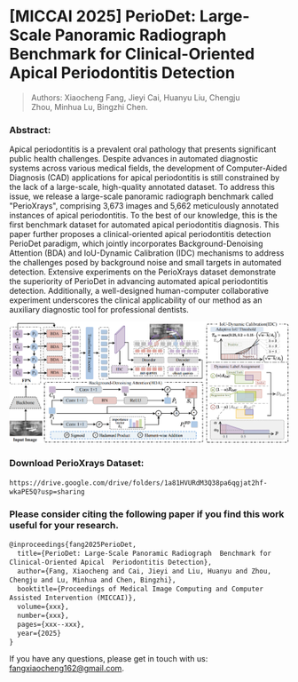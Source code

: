# [MICCAI 2025] PerioDet: Large-Scale Panoramic Radiograph  Benchmark for Clinical-Oriented Apical  Periodontitis Detection

> Authors: Xiaocheng Fang, Jieyi Cai, Huanyu Liu, Chengju Zhou, Minhua Lu, Bingzhi Chen.

### Abstract:

Apical periodontitis is a prevalent oral pathology that presents significant public health challenges. Despite advances in automated diagnostic systems across various medical fields, the development of Computer-Aided Diagnosis (CAD) applications for apical periodontitis is still constrained by the lack of a large-scale, high-quality annotated dataset. To address this issue, we release a large-scale panoramic radiograph benchmark called "PerioXrays", comprising 3,673 images and 5,662 meticulously annotated instances of apical periodontitis. To the best of our knowledge, this is the first benchmark dataset for automated apical periodontitis diagnosis.  This paper further proposes a clinical-oriented apical periodontitis detection PerioDet paradigm, which jointly incorporates Background-Denoising Attention (BDA) and IoU-Dynamic Calibration (IDC) mechanisms to address the challenges posed by background noise and small targets in automated detection. Extensive experiments on the PerioXrays dataset demonstrate the superiority of PerioDet in advancing automated apical periodontitis detection. Additionally, a well-designed human-computer collaborative experiment underscores the clinical applicability of our method as an auxiliary diagnostic tool for professional dentists.

<img src="./framework.png" width="800">

### Download PerioXrays Dataset:
```
https://drive.google.com/drive/folders/1a81HVURdM3Q38pa6qgjat2hf-wkaPE5Q?usp=sharing
```

### Please consider citing the following paper if you find this work useful for your research.

```
@inproceedings{fang2025PerioDet,
  title={PerioDet: Large-Scale Panoramic Radiograph  Benchmark for Clinical-Oriented Apical  Periodontitis Detection},
  author={Fang, Xiaocheng and Cai, Jieyi and Liu, Huanyu and Zhou, Chengju and Lu, Minhua and Chen, Bingzhi},
  booktitle={Proceedings of Medical Image Computing and Computer Assisted Intervention (MICCAI)},
  volume={xxx},
  number={xxx},
  pages={xxx--xxx},
  year={2025}
}
```

If you have any questions, please get in touch with us: fangxiaocheng162@gmail.com.
